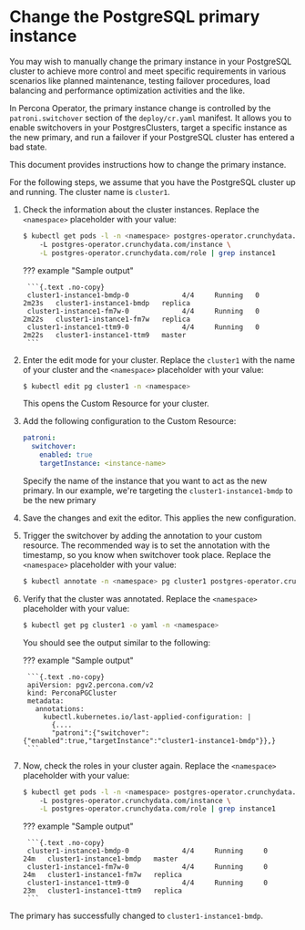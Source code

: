 # Change the PostgreSQL primary instance

You may wish to manually change the primary instance in your PostgreSQL cluster to achieve more control and meet specific requirements in various scenarios like  planned maintenance, testing failover procedures, load balancing and performance optimization activities and the like.

In Percona Operator, the primary instance change is controlled by the `patroni.switchover` section of the `deploy/cr.yaml` manifest. It allows you to enable switchovers in your PostgresClusters, target a specific instance as the new primary, and run a failover if your PostgreSQL cluster has entered a bad state.

This document provides instructions how to change the primary instance. 

For the following steps, we assume that you have the PostgreSQL cluster up and running. The cluster name is `cluster1`. 

1. Check the information about the cluster instances. Replace the `<namespace>` placeholder with your value:

    ```{.bash data-prompt="$"}
    $ kubectl get pods -l -n <namespace> postgres-operator.crunchydata.com/cluster=cluster1 \ 
        -L postgres-operator.crunchydata.com/instance \
        -L postgres-operator.crunchydata.com/role | grep instance1

    ```

    ??? example "Sample output"

        ```{.text .no-copy}
        cluster1-instance1-bmdp-0             4/4     Running   0          2m23s   cluster1-instance1-bmdp   replica
        cluster1-instance1-fm7w-0             4/4     Running   0          2m22s   cluster1-instance1-fm7w   replica
        cluster1-instance1-ttm9-0             4/4     Running   0          2m22s   cluster1-instance1-ttm9   master
        ```

2. Enter the edit mode for your cluster. Replace the `cluster1` with the name of your cluster and the `<namespace>` placeholder with your value:

    ```{.bash data-prompt="$"}
    $ kubectl edit pg cluster1 -n <namespace>
    ```

    This opens the Custom Resource for your cluster.

3. Add the following configuration to the Custom Resource:

    ```yaml 
    patroni:
      switchover:
        enabled: true
        targetInstance: <instance-name>
    ```

    Specify the name of the instance that you want to act as the new primary. In our example, we're targeting the `cluster1-instance1-bmdp` to be the new primary

4. Save the changes and exit the editor. This applies the new configuration. 

5. Trigger the switchover by adding the annotation to your custom resource. The recommended way is to set the annotation with the timestamp, so you know when switchover took place. Replace the `<namespace>` placeholder with your value:

    ```{.bash data-prompt="$"}
    $ kubectl annotate -n <namespace> pg cluster1 postgres-operator.crunchydata.com/trigger-switchover="$(date)"
    ```

6. Verify that the cluster was annotated. Replace the `<namespace>` placeholder with your value:

    ```{.bash data-prompt="$"}
    $ kubectl get pg cluster1 -o yaml -n <namespace>
    ```
 
    You should see the output similar to the following:

    ??? example "Sample output"

        ```{.text .no-copy}
        apiVersion: pgv2.percona.com/v2
        kind: PerconaPGCluster
        metadata:
          annotations:
            kubectl.kubernetes.io/last-applied-configuration: |
              {....
              "patroni":{"switchover":{"enabled":true,"targetInstance":"cluster1-instance1-bmdp"}},}
        ```

7. Now, check the roles in your cluster again. Replace the `<namespace>` placeholder with your value:

    ```{.bash data-prompt="$"}
    $ kubectl get pods -l -n <namespace> postgres-operator.crunchydata.com/cluster=cluster1 \ 
        -L postgres-operator.crunchydata.com/instance \
        -L postgres-operator.crunchydata.com/role | grep instance1
    ```

    ??? example "Sample output"

        ```{.text .no-copy}
        cluster1-instance1-bmdp-0             4/4     Running     0          24m   cluster1-instance1-bmdp   master
        cluster1-instance1-fm7w-0             4/4     Running     0          24m   cluster1-instance1-fm7w   replica
        cluster1-instance1-ttm9-0             4/4     Running     0          23m   cluster1-instance1-ttm9   replica
        ```

The primary has successfully changed to `cluster1-instance1-bmdp`.

